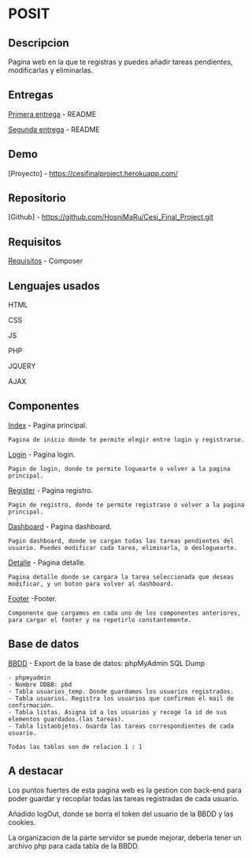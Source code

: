 # POSIT

## Descripcion

Pagina web en la que te registras y puedes añadir tareas pendientes, modificarlas y eliminarlas.

## Entregas

[Primera entrega](./doc/primera%20entrega/README.md) - README

[Segunda entrega](./doc/segunda%20entrega/README.md) - README

## Demo

[Proyecto] - https://cesifinalproject.herokuapp.com/

## Repositorio

[Github] - https://github.com/HosniMaRu/Cesi_Final_Project.git

## Requisitos

[Requisitos](composer.json) - Composer

## Lenguajes usados

HTML

CSS

JS

PHP

JQUERY

AJAX

## Componentes

[Index](./index.html) - Pagina principal.

    Pagina de inicio donde te permite elegir entre login y registrarse.

[Login](./login/login.html) - Pagina login.

    Pagin de login, donde te permite loguearte o volver a la pagina principal.

[Register](./registro/registro.html) - Pagina registro.

    Pagin de registro, donde te permite registrase o volver a la pagina principal.

[Dashboard](./dashboard/dashboard.html) - Pagina dashboard.

    Pagin dashboard, donde se cargan todas las tareas pendientes del usuario. Puedes modificar cada tarea, eliminarla, o desloguearte.

[Detalle](./detalle/detalle.html) - Pagina detalle.

    Pagina detalle donde se cargara la tarea seleccionada que deseas modificar, y un boton para volver al dashboard.

[Footer](./footer/footer.html) -Footer.

    Componente que cargamos en cada uno de los componentes anteriores, para cargar el footer y no repetirlo constantemente.

## Base de datos

[BBDD](./doc/pbd.sql) - Export de la base de datos: phpMyAdmin SQL Dump

    - phpmyadmin
    - Nombre DDBB: pbd
    - Tabla usuarios_temp. Donde guardamos los usuarios registrados.
    - Tabla usuarios. Registra los usuarios que confirman el mail de confirmación.
    - Tabla listas. Asigna id a los usuarios y recoge la id de sus elementos guardados.(las tareas).
    - Tabla listaobjetos. Guarda las tareas correspondientes de cada usuario.

    Todas las tablas son de relacion 1 : 1

## A destacar

Los puntos fuertes de esta pagina web es la gestion con back-end para poder guardar y recopilar todas las tareas registradas de cada usuario.

Añadido logOut, donde se borra el token del usuario de la BBDD y las cookies.

La organizacion de la parte servidor se puede mejorar, deberia tener un archivo php para cada tabla de la BBDD.
